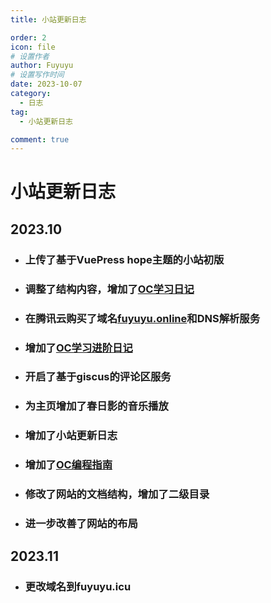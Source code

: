 ```yaml
---
title: 小站更新日志

order: 2
icon: file
# 设置作者
author: Fuyuyu
# 设置写作时间
date: 2023-10-07
category:
  - 日志
tag:
  - 小站更新日志

comment: true
---
```


# 小站更新日志

## 2023.10

- ### 上传了基于VuePress hope主题的小站初版

- ### 调整了结构内容，增加了[OC学习日记](/tec/basic/README.md)

- ### 在腾讯云购买了域名[fuyuyu.online](https://fuyuyu.online)和DNS解析服务

- ### 增加了[OC学习进阶日记](/tec/advanced/README.md)

- ### 开启了基于giscus的评论区服务

- ### 为主页增加了春日影的音乐播放

- ### 增加了小站更新日志

- ### 增加了[OC编程指南](/tec/basic/programWithOC/README.md)

- ### 修改了网站的文档结构，增加了二级目录

- ### 进一步改善了网站的布局

  
## 2023.11
- ### 更改域名到fuyuyu.icu
